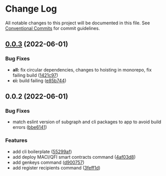 # Change Log

All notable changes to this project will be documented in this file.
See [Conventional Commits](https://conventionalcommits.org) for commit guidelines.

## [0.0.3](https://github.com/quadratic-funding/qfi/compare/v0.0.2...v0.0.3) (2022-06-01)


### Bug Fixes

* **all:** fix circular dependencies, changes to hoisting in monorepo, fix failing build ([1421c97](https://github.com/quadratic-funding/qfi/commit/1421c971a8dd5a85d96fbf67baf5a0dac6a7b062))
* **ci:** build failing ([e85b744](https://github.com/quadratic-funding/qfi/commit/e85b74426f45a3b75148e82cfaf85cee62da0701))





## 0.0.2 (2022-06-01)


### Bug Fixes

* match eslint version of subgraph and cli packages to app to avoid build errors ([bbe6141](https://github.com/quadratic-funding/qfi/commit/bbe61411060b8143809f8e6a66e94aee0ad8f3fc))


### Features

* add cli boilerplate ([55299af](https://github.com/quadratic-funding/qfi/commit/55299af20bf7c2bd12be7a55f31c520271be2ecd))
* add deploy MACI/QFI smart contracts command ([4af03d8](https://github.com/quadratic-funding/qfi/commit/4af03d8f8f69d3041ddc7ca6451955d42c38a560))
* add genkeys command ([d900757](https://github.com/quadratic-funding/qfi/commit/d9007573a51577df551240bdaf259f589b07a3e1))
* add register recipients command ([3feff1d](https://github.com/quadratic-funding/qfi/commit/3feff1d82f11e7b63f51cba131743228d3aeb7f5))
